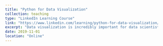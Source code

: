 ```yaml
---
title: "Python for Data Visualization"
collection: teaching
type: "LinkedIn Learning Course"
link: "https://www.linkedin.com/learning/python-for-data-visualization/effectively-present-data-with-python"
excerpt: "Data visualization is incredibly important for data scientists, as it helps them communicate their insights to nontechnical peers. But you don’t need to be a design pro. Python is a popular, easy-to-use programming language that offers a number of libraries specifically built for data visualization. In this course from the experts at Madecraft, you can learn how to build accurate, engaging, and easy-to-generate charts and graphs using Python. Explore the pandas and Matplotlib libraries, and then discover how to load and clean data sets and create simple and advanced plots, including heatmaps, histograms, and subplots. Instructor Michael Galarnyk provides all the instruction you need to create professional data visualizations through programming. You can see a sample video below <a href='https://youtu.be/BE8CVGJuftI'> here</a>."
date: 2019-11-01
location: "Online"
---
```

